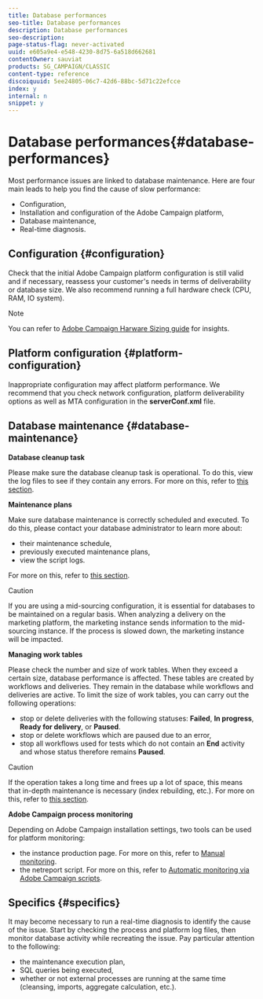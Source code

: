 ```yaml
---
title: Database performances
seo-title: Database performances
description: Database performances
seo-description: 
page-status-flag: never-activated
uuid: e605a9e4-e548-4230-8d75-6a518d662681
contentOwner: sauviat
products: SG_CAMPAIGN/CLASSIC
content-type: reference
discoiquuid: 5ee24805-06c7-42d6-88bc-5d71c22efcce
index: y
internal: n
snippet: y
---
```


# Database performances{#database-performances}

Most performance issues are linked to database maintenance. Here are four main leads to help you find the cause of slow performance:

* Configuration,
* Installation and configuration of the Adobe Campaign platform,
* Database maintenance,
* Real-time diagnosis.

## Configuration {#configuration}

Check that the initial Adobe Campaign platform configuration is still valid and if necessary, reassess your customer's needs in terms of deliverability or database size. We also recommend running a full hardware check (CPU, RAM, IO system).

>[!NOTE]
>
>You can refer to [Adobe Campaign Harware Sizing guide](https://helpx.adobe.com/campaign/kb/hardware-sizing-guide.html) for insights.

## Platform configuration {#platform-configuration}

Inappropriate configuration may affect platform performance. We recommend that you check network configuration, platform deliverability options as well as MTA configuration in the **serverConf.xml** file.

## Database maintenance {#database-maintenance}

**Database cleanup task**

Please make sure the database cleanup task is operational. To do this, view the log files to see if they contain any errors. For more on this, refer to [this section](../../production/using/database-cleanup-workflow.md).

**Maintenance plans**

Make sure database maintenance is correctly scheduled and executed. To do this, please contact your database administrator to learn more about:

* their maintenance schedule,
* previously executed maintenance plans,
* view the script logs.

For more on this, refer to [this section](../../production/using/recommendations.md).

>[!CAUTION]
>
>If you are using a mid-sourcing configuration, it is essential for databases to be maintained on a regular basis. When analyzing a delivery on the marketing platform, the marketing instance sends information to the mid-sourcing instance. If the process is slowed down, the marketing instance will be impacted.

**Managing work tables**

Please check the number and size of work tables. When they exceed a certain size, database performance is affected. These tables are created by workflows and deliveries. They remain in the database while workflows and deliveries are active. To limit the size of work tables, you can carry out the following operations:

* stop or delete deliveries with the following statuses: **Failed**, **In progress**, **Ready for delivery**, or **Paused**. 
* stop or delete workflows which are paused due to an error,
* stop all workflows used for tests which do not contain an **End** activity and whose status therefore remains **Paused**.

>[!CAUTION]
>
>If the operation takes a long time and frees up a lot of space, this means that in-depth maintenance is necessary (index rebuilding, etc.). For more on this, refer to [this section](../../production/using/recommendations.md).

**Adobe Campaign process monitoring**

Depending on Adobe Campaign installation settings, two tools can be used for platform monitoring:

* the instance production page. For more on this, refer to [Manual monitoring](../../production/using/database-performances.md#manual-monitoring). 
* the netreport script. For more on this, refer to [Automatic monitoring via Adobe Campaign scripts](../../production/using/database-performances.md#automatic-monitoring-via-adobe-campaign-scripts).

## Specifics {#specifics}

It may become necessary to run a real-time diagnosis to identify the cause of the issue. Start by checking the process and platform log files, then monitor database activity while recreating the issue. Pay particular attention to the following:

* the maintenance execution plan,
* SQL queries being executed,
* whether or not external processes are running at the same time (cleansing, imports, aggregate calculation, etc.).

